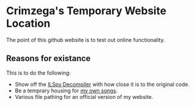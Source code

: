 # Crimzega's Temporary Website Location
The point of this github website is to test out online functionality.

## Reasons for existance
This is to do the following:
- Show off the [ILSpy Decompiler](https://crimzega.github.io/ilspy) with how close it is to the original code.
- Be a temprary housing for [my own songs](https://crimzega.github.io/music/).
- Various file pathing for an official version of my website.